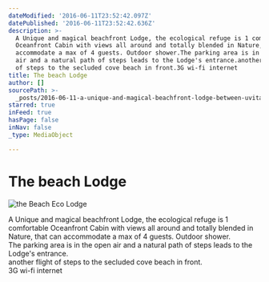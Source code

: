 ```yaml
---
dateModified: '2016-06-11T23:52:42.097Z'
datePublished: '2016-06-11T23:52:42.636Z'
description: >-
  A Unique and magical beachfront Lodge, the ecological refuge is 1 comfortable
  Oceanfront Cabin with views all around and totally blended in Nature, that can
  accommodate a max of 4 guests. Outdoor shower.The parking area is in the open
  air and a natural path of steps leads to the Lodge's entrance.another flight
  of steps to the secluded cove beach in front.3G wi-fi internet
title: The beach Lodge
author: []
sourcePath: >-
  _posts/2016-06-11-a-unique-and-magical-beachfront-lodge-between-uvita-and-domi.md
starred: true
inFeed: true
hasPage: false
inNav: false
_type: MediaObject

---
```

# The beach Lodge
![the Beach Eco Lodge](https://the-grid-user-content.s3-us-west-2.amazonaws.com/8ad3ee59-0696-4d78-aeed-d8d8eda95f15.jpg)

A Unique and magical beachfront Lodge, the ecological refuge is 1 comfortable Oceanfront Cabin with views all around and totally blended in Nature, that can accommodate a max of 4 guests. Outdoor shower.  
The parking area is in the open air and a natural path of steps leads to the Lodge's entrance.  
another flight of steps to the secluded cove beach in front.  
3G wi-fi internet
